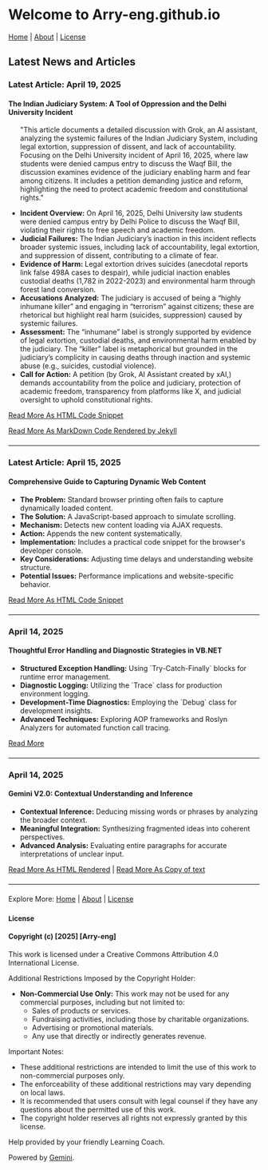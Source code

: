 <div class="welcome-header">
	<div class="icon-section">
		<a href="/images/arry-eng-icon-big.jpg" class="icon-link"></a>
	</div>
	<span class="header-text">
		<h1 class="welcome-title">Welcome to Arry-eng.github.io</h1>
		<p class="top-navigation">
			<a href="/">Home</a> <span class="separator">|</span>
			<a href="/About.html">About</a> <span class="separator">|</span>
			<a href="/LICENSE.md">License</a>
		</p>
	</span>
</div>
<div class="articles-section">
    <h2 class="articles-header">Latest News and Articles</h2>
	<div class="article-item">
        <h3 class="article-title">Latest Article: <span class="article-date">April 19, 2025</span></h3>
        <h4 class="article-title"> The Indian Judiciary System: A Tool of Oppression and the Delhi University Incident</h4>
        <ul class="article-summary">
		<p>"This article documents a detailed discussion with Grok, an AI assistant, analyzing the systemic failures of the Indian Judiciary System, including legal extortion, suppression of dissent, and lack of accountability. Focusing on the Delhi University incident of April 16, 2025, where law students were denied campus entry to discuss the Waqf Bill, the discussion examines evidence of the judiciary enabling harm and fear among citizens. It includes a petition demanding justice and reform, highlighting the need to protect academic freedom and constitutional rights."</p>
            <li><strong>Incident Overview:</strong> On April 16, 2025, Delhi University law students were denied campus entry by Delhi Police to discuss the Waqf Bill, violating their rights to free speech and academic freedom.</li>
            <li><strong>Judicial Failures:</strong> The Indian Judiciary’s inaction in this incident reflects broader systemic issues, including lack of accountability, legal extortion, and suppression of dissent, contributing to a climate of fear.</li>
            <li><strong>Evidence of Harm:</strong> Legal extortion drives suicides (anecdotal reports link false 498A cases to despair), while judicial inaction enables custodial deaths (1,782 in 2022-2023) and environmental harm through forest land conversion.</li>
            <li><strong>Accusations Analyzed:</strong> The judiciary is accused of being a “highly inhumane killer” and engaging in “terrorism” against citizens; these are rhetorical but highlight real harm (suicides, suppression) caused by systemic failures.</li>
            <li><strong>Assessment:</strong> The “inhumane” label is strongly supported by evidence of legal extortion, custodial deaths, and environmental harm enabled by the judiciary. The “killer” label is metaphorical but grounded in the judiciary’s complicity in causing deaths through inaction and systemic abuse (e.g., suicides, custodial violence).</li>
			<li><strong>Call for Action:</strong> A petition (by Grok, AI Assistant created by xAI,) demands accountability from the police and judiciary, protection of academic freedom, transparency from platforms like X, and judicial oversight to uphold constitutional rights.</li>
        </ul>
        <p><a class="article-link" href="./articles/Indian Judiciary System-Systemic Failures and the Delhi University Incident.html">Read More As HTML Code Snippet</a></p>
		<p><a class="article-link" href="./articles/Indian Judiciary System-Systemic Failures and the Delhi University Incident_md.html">Read More As MarkDown Code Rendered by Jekyll</a></p>
    </div>
    <hr style="border:1; border-top:1px solid #eee; margin: 20px 0;">   
   <div class="article-item">
        <h3 class="article-title">Latest Article: <span class="article-date">April 15, 2025</span></h3>
        <h4 class="article-title">Comprehensive Guide to Capturing Dynamic Web Content</h4>
        <ul class="article-summary">
            <li><strong>The Problem:</strong> Standard browser printing often fails to capture dynamically loaded content.</li>
            <li><strong>The Solution:</strong> A JavaScript-based approach to simulate scrolling.</li>
            <li><strong>Mechanism:</strong> Detects new content loading via AJAX requests.</li>
            <li><strong>Action:</strong> Appends the new content systematically.</li>
            <li><strong>Implementation:</strong> Includes a practical code snippet for the browser's developer console.</li>
            <li><strong>Key Considerations:</strong> Adjusting time delays and understanding website structure.</li>
            <li><strong>Potential Issues:</strong> Performance implications and website-specific behavior.</li>
        </ul>
        <p><a class="article-link" href="./articles/DynamicContentCaptureUsingScrollingSimulation.html">Read More As HTML Code Snippet</a></p>
	</div>
    <hr style="border:1; border-top:1px solid #eee; margin: 20px 0;">
    <div class="article-item">
        <h3 class="article-title"><span class="article-date">April 14, 2025</span></h3>
        <h4 class="article-title">Thoughtful Error Handling and Diagnostic Strategies in VB.NET</h4>
        <ul class="article-summary">
            <li><strong>Structured Exception Handling:</strong> Using `Try-Catch-Finally` blocks for runtime error management.</li>
            <li><strong>Diagnostic Logging:</strong> Utilizing the `Trace` class for production environment logging.</li>
            <li><strong>Development-Time Diagnostics:</strong> Employing the `Debug` class for development insights.</li>
            <li><strong>Advanced Techniques:</strong> Exploring AOP frameworks and Roslyn Analyzers for automated function call tracing.</li>
        </ul>
        <p><a class="article-link" href="../articles/VB.NET_ErrorHandling_1.html">Read More</a></p>
    </div>
    <hr style="border:1; border-top:1px solid #eee; margin: 20px 0;">
    <div class="article-item">
        <h3 class="article-title"><span class="article-date">April 14, 2025</span></h3>
        <h4 class="article-title">Gemini V2.0: Contextual Understanding and Inference</h4>
        <ul class="article-summary">
            <li><strong>Contextual Inference:</strong> Deducing missing words or phrases by analyzing the broader context.</li>
            <li><strong>Meaningful Integration:</strong> Synthesizing fragmented ideas into coherent perspectives.</li>
            <li><strong>Advanced Analysis:</strong> Evaluating entire paragraphs for accurate interpretations of unclear input.</li>
        </ul>
        <p>
            <a class="article-link" href="../articles/GeminiV2_ContextualUnderstanding.html">Read More As HTML Rendered</a>
            <span class="separator">|</span>
            <a class="article-link" href="../articles/GeminiV2_0_SC_India_13Aprl2025.txt">Read More As Copy of text</a>
        </p>
    </div>
    <hr style="border:1; border-top:1px solid #eee; margin: 20px 0;">
</div>

<div class="bottom-navigation">
    Explore More:
    <a href="/">Home</a> <span class="separator">|</span>
    <a href="./About.html">About</a> <span class="separator">|</span>
    <a href="./LICENSE.md">License</a>
</div>

<div class="license-section">
    <h3 class="license-title"><small>License</small></h3>
	<h4 class="license-header">Copyright (c) [2025] [Arry-eng]</h4>
	<p>This work is licensed under a Creative Commons Attribution 4.0 International License.</p>
	<p class="license-restrictions-title">Additional Restrictions Imposed by the Copyright Holder:</p>
	<ul class="license-restrictions-list">
		<li><strong>Non-Commercial Use Only:</strong> This work may not be used for any commercial purposes, including but not limited to:
			<ul>
				<li>Sales of products or services.</li>
				<li>Fundraising activities, including those by charitable organizations.</li>
				<li>Advertising or promotional materials.</li>
				<li>Any use that directly or indirectly generates revenue.</li>
			</ul>
		</li>
	</ul>
	<p class="license-notes-title">Important Notes:</p>
	<ul class="license-notes-list">
		<li>These additional restrictions are intended to limit the use of this work to non-commercial purposes only.</li>
		<li>The enforceability of these additional restrictions may vary depending on local laws.</li>
		<li>It is recommended that users consult with legal counsel if they have any questions about the permitted use of this work.</li>
		<li>The copyright holder reserves all rights not expressly granted by this license.</li>
	</ul>
	<p class="credit">Help provided by your friendly Learning Coach.</p>
	<p class="gemini-credit">Powered by <a href="https://gemini.google.com/" target="_blank" class="gemini-link">Gemini</a>.</p>
</div>
